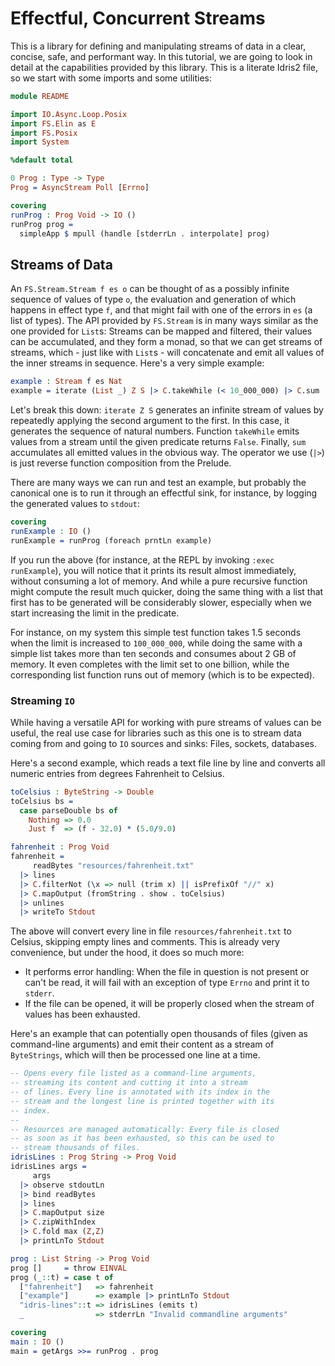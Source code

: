 # Effectful, Concurrent Streams

This is a library for defining and manipulating streams of data in a clear, concise,
safe, and performant way. In this tutorial, we are going to look in detail
at the capabilities provided by this library. This is a literate Idris2 file,
so we start with some imports and some utilities:

```idris
module README

import IO.Async.Loop.Posix
import FS.Elin as E
import FS.Posix
import System

%default total

0 Prog : Type -> Type
Prog = AsyncStream Poll [Errno]

covering
runProg : Prog Void -> IO ()
runProg prog =
  simpleApp $ mpull (handle [stderrLn . interpolate] prog)
```

## Streams of Data

An `FS.Stream.Stream f es o` can be thought of as a possibly infinite
sequence of values of type `o`, the evaluation and generation of which
happens in effect type `f`, and that might fail with one of the
errors in `es` (a list of types). The API provided by `FS.Stream` is
in many ways similar as the one provided for `List`s: Streams can
be mapped and filtered, their values can be accumulated, and they form
a monad, so that we can get streams of streams, which - just like with
`List`s - will concatenate and emit all values of the inner streams
in sequence. Here's a very simple example:

```idris
example : Stream f es Nat
example = iterate (List _) Z S |> C.takeWhile (< 10_000_000) |> C.sum
```

Let's break this down: `iterate Z S` generates an infinite stream of
values by repeatedly applying the second argument to the first. In this case,
it generates the sequence of natural numbers. Function `takeWhile`
emits values from a stream until the given predicate returns `False`.
Finally, `sum` accumulates all emitted values in the obvious way.
The operator we use (`|>`) is just reverse function composition from
the Prelude.

There are many ways we can run and test an example, but probably the
canonical one is to run it through an effectful sink, for instance, by
logging the generated values to `stdout`:

```idris
covering
runExample : IO ()
runExample = runProg (foreach prntLn example)
```

If you run the above (for instance, at the REPL by invoking `:exec runExample`),
you will notice that it prints its result almost immediately, without
consuming a lot of memory. And while a pure recursive function might compute
the result much quicker, doing the same thing with a list that first
has to be generated will be considerably slower, especially when we start
increasing the limit in the predicate.

For instance, on my system this simple test function takes 1.5 seconds when
the limit is increased to `100_000_000`, while doing the same with a simple
list takes more than ten seconds and consumes about 2 GB of memory. It even
completes with the limit set to one billion, while the corresponding
list function runs out of memory (which is to be expected).

### Streaming `IO`

While having a versatile API for working with pure streams of values can be
useful, the real use case for libraries such as this one is to stream data
coming from and going to `IO` sources and sinks: Files, sockets, databases.

Here's a second example, which reads a text file line by line and converts
all numeric entries from degrees Fahrenheit to Celsius.

```idris
toCelsius : ByteString -> Double
toCelsius bs =
  case parseDouble bs of
    Nothing => 0.0
    Just f  => (f - 32.0) * (5.0/9.0)

fahrenheit : Prog Void
fahrenheit =
     readBytes "resources/fahrenheit.txt"
  |> lines
  |> C.filterNot (\x => null (trim x) || isPrefixOf "//" x)
  |> C.mapOutput (fromString . show . toCelsius)
  |> unlines
  |> writeTo Stdout
```

The above will convert every line in file `resources/fahrenheit.txt`
to Celsius, skipping empty lines and comments. This is already very
convenience, but under the hood, it does so much more:

* It performs error handling: When the file in question is not present
  or can't be read, it will fail with an exception of type `Errno` and
  print it to `stderr`.
* If the file can be opened, it will be properly closed when the
  stream of values has been exhausted.

Here's an example that can potentially open thousands of files (given
as command-line arguments) and emit their content as a stream of
`ByteStrings`, which will then be processed one line at a time.

```idris
-- Opens every file listed as a command-line arguments,
-- streaming its content and cutting it into a stream
-- of lines. Every line is annotated with its index in the
-- stream and the longest line is printed together with its
-- index.
--
-- Resources are managed automatically: Every file is closed
-- as soon as it has been exhausted, so this can be used to
-- stream thousands of files.
idrisLines : Prog String -> Prog Void
idrisLines args =
     args
  |> observe stdoutLn
  |> bind readBytes
  |> lines
  |> C.mapOutput size
  |> C.zipWithIndex
  |> C.fold max (Z,Z)
  |> printLnTo Stdout

prog : List String -> Prog Void
prog []     = throw EINVAL
prog (_::t) = case t of
  ["fahrenheit"]   => fahrenheit
  ["example"]      => example |> printLnTo Stdout
  "idris-lines"::t => idrisLines (emits t)
  _                => stderrLn "Invalid commandline arguments"

covering
main : IO ()
main = getArgs >>= runProg . prog
```
<!-- vi: filetype=idris2:syntax=markdown
-->
